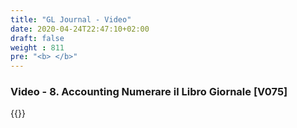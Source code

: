 ```yaml
---
title: "GL Journal - Video"
date: 2020-04-24T22:47:10+02:00
draft: false
weight : 811
pre: "<b> </b>"
---
```


### Video - 8. Accounting Numerare il Libro Giornale [V075]
{{<youtube aNECR9vuxBk>}}
